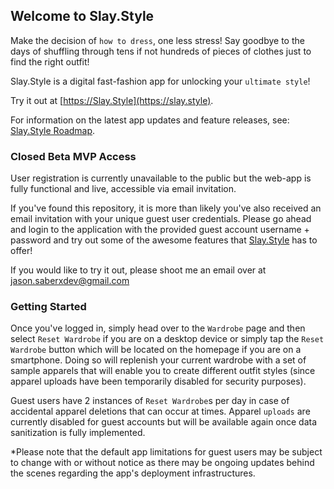 ## Welcome to Slay.Style

Make the decision of `how to dress`, one less stress! Say goodbye to the days of shuffling through tens if not hundreds of pieces of clothes just to find the right outfit!

Slay.Style is a digital fast-fashion app for unlocking your `ultimate style`!

Try it out at [https://Slay.Style](https://slay.style).

For information on the latest app updates and feature releases, see: [Slay.Style Roadmap](https://slay.style/roadmap).

### Closed Beta MVP Access

User registration is currently unavailable to the public but the web-app is fully functional and live, accessible via email invitation.

If you've found this repository, it is more than likely you've also received an email invitation with your unique guest user credentials. Please go ahead and login to the application with the provided guest account username + password and try out some of the awesome features that [Slay.Style](https://slay.style) has to offer!

If you would like to try it out, please shoot me an email over at jason.saberxdev@gmail.com

### Getting Started

Once you've logged in, simply head over to the `Wardrobe` page and then select `Reset Wardrobe` if you are on a desktop device or simply tap the `Reset Wardrobe` button which will be located on the homepage if you are on a smartphone. Doing so will replenish your current wardrobe with a set of sample apparels that will enable you to create different outfit styles (since apparel uploads have been temporarily disabled for security purposes).

Guest users have 2 instances of `Reset Wardrobe`s per day in case of accidental apparel deletions that can occur at times.
Apparel `uploads` are currently disabled for guest accounts but will be available again once data sanitization is fully implemented.

*Please note that the default app limitations for guest users may be subject to change with or without notice as there may be ongoing updates behind the scenes regarding the app's deployment infrastructures.
